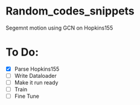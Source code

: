 # Random_codes_snippets
Segemnt motion using GCN on Hopkins155

# To Do:
 - [X] Parse Hopkins155
 - [ ] Write Dataloader
 - [ ] Make it run ready
 - [ ] Train
 - [ ] Fine Tune 
